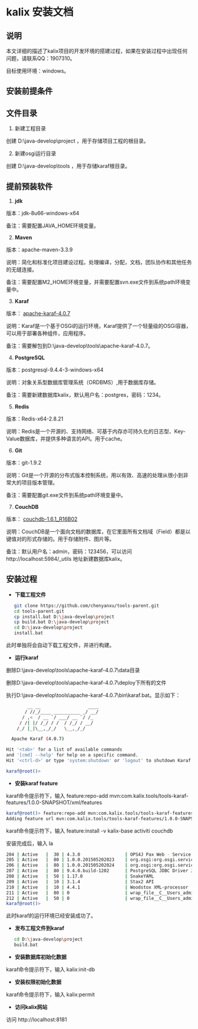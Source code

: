 # kalix 安装文档

## 说明

本文详细的描述了kalix项目的开发环境的搭建过程，如果在安装过程中出现任何问题，请联系QQ：1907310。

目标使用环境：windows。

## 安装前提条件

## 文件目录

1. 新建工程目录

创建 D:\java-develop\project ，用于存储项目工程的根目录。

2. 新建osgi运行目录

创建 D:\java-develop\tools ，用于存储karaf根目录。

## 提前预装软件

1. **jdk**

版本：jdk-8u66-windows-x64
  
备注：需要配置JAVA_HOME环境变量。
  
2. **Maven**

版本：apache-maven-3.3.9
  
说明：简化和标准化项目建设过程。处理编译，分配，文档，团队协作和其他任务的无缝连接。
  
备注：需要配置M2_HOME环境变量，并需要配置svn.exe文件到系统path环境变量中。
  
3. **Karaf**

版本： [apache-karaf-4.0.7](http://karaf.apache.org)
  
说明：Karaf是一个基于OSGi的运行环境，Karaf提供了一个轻量级的OSGi容器，可以用于部署各种组件，应用程序。
  
备注：需要解包到D:\java-develop\tools\apache-karaf-4.0.7。
  
4. **PostgreSQL**

版本：postgresql-9.4.4-3-windows-x64
  
说明：对象关系型数据库管理系统（ORDBMS）,用于数据库存储。
  
备注：需要新建数据库kalix，默认用户名：postgres，密码：1234。
  
5. **Redis**

版本：Redis-x64-2.8.21
  
说明：Redis是一个开源的、支持网络、可基于内存亦可持久化的日志型、Key-Value数据库，并提供多种语言的API。用于cache。
  
6. **Git**

版本：git-1.9.2
  
说明：Git是一个开源的分布式版本控制系统，用以有效、高速的处理从很小到非常大的项目版本管理。
  
备注：需要配置git.exe文件到系统path环境变量中。
  
7. **CouchDB**

版本： [couchdb-1.6.1_R16B02](http://couchdb.apache.org)
  
说明：CouchDB是一个面向文档的数据库，在它里面所有文档域（Field）都是以键值对的形式存储的。用于存储附件、图片等。
  
备注：默认用户名：admin，密码：123456，可以访问 http://localhost:5984/_utils 地址新建数据库kalix。

## 安装过程

* **下载工程文件**

```bash
   git clone https://github.com/chenyanxu/tools-parent.git
   cd tools-parent.git
   cp install.bat D:\java-develop\project
   cp build.bat D:\java-develop\project
   cd D:\java-develop\project
   install.bat
```

此时单独将会自动下载工程文件，并进行构建。

* **运行karaf**

删除D:\java-develop\tools\apache-karaf-4.0.7\data目录

删除D:\java-develop\tools\apache-karaf-4.0.7\deploy下所有的文件

执行D:\java-develop\tools\apache-karaf-4.0.7\bin\karaf.bat。显示如下：

```bash
        __ __                  ____      
       / //_/____ __________ _/ __/      
      / ,<  / __ `/ ___/ __ `/ /_        
     / /| |/ /_/ / /  / /_/ / __/        
    /_/ |_|\__,_/_/   \__,_/_/         

  Apache Karaf (4.0.7)

Hit '<tab>' for a list of available commands
and '[cmd] --help' for help on a specific command.
Hit '<ctrl-d>' or type 'system:shutdown' or 'logout' to shutdown Karaf.

karaf@root()>
```

* **安装karaf feature**

karaf命令提示符下，输入 feature:repo-add mvn:com.kalix.tools/tools-karaf-features/1.0.0-SNAPSHOT/xml/features

```bash
karaf@root()> feature:repo-add mvn:com.kalix.tools/tools-karaf-features/1.0.0-SNAPSHOT/xml/features
Adding feature url mvn:com.kalix.tools/tools-karaf-features/1.0.0-SNAPSHOT/xml/features
```

karaf命令提示符下，输入 feature:install -v kalix-base activiti couchdb 

安装完成后，输入 la

```bash
204 | Active   |  30 | 4.3.0                 | OPS4J Pax Web - Service SPI
205 | Active   |  80 | 1.0.0.201505202023    | org.osgi:org.osgi.service.jdbc
206 | Active   |  80 | 1.0.0.201505202024    | org.osgi:org.osgi.service.jpa
207 | Active   |  80 | 9.4.0.build-1202      | PostgreSQL JDBC Driver JDBC41
208 | Active   |  50 | 1.17.0                | SnakeYAML
209 | Active   |  10 | 3.1.4                 | Stax2 API
210 | Active   |  10 | 4.4.1                 | Woodstox XML-processor
211 | Active   |  80 | 0                     | wrap_file__C__Users_admin_.m2_repository_de_danielbechler_java-object-diff_0.92.1_java-object-diff-0.92.1.jar
212 | Active   |  50 | 0                     | wrap_file__C__Users_admin_.m2_repository_io_swagger_swagger-parser_1.0.22_swagger-parser-1.0.22.jar
karaf@root()>
```

此时karaf的运行环境已经安装成功了。

* **发布工程文件到karaf**

```bash
   cd D:\java-develop\project
   build.bat
```

* **安装数据库初始化数据**

karaf命令提示符下，输入 kalix:init-db

* **安装权限初始化数据**

karaf命令提示符下，输入 kalix:permit

* **访问kalix网站**

访问 http://localhost:8181 